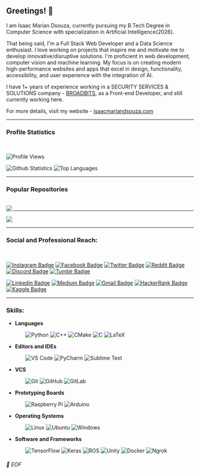 ## Greetings! 👋


I am Isaac Marian Dsouza, currently pursuing my B.Tech Degree in Computer Science with specialization in Artificial Intelligence(2026). 


That being said, I'm a Full Stack Web Developer and a Data Science enthusiast. I love working on projects that inspire me and motivate me to develop innovative/disruptive solutions.
I'm proficient in web development, computer vision and machine learning. My focus is on creating modern high-performance websites and apps that excel in design, functionality, accessibility, and user experience with the integration of AI.

I have 1+ years of experience working in a SECURITY SERVICES & SOLUTIONS company - [BROADBITS](https://www.broadbits.com/), as a Front-end Developer, and still currently working here.

For more details, visit my website - [isaacmariandsouza.com](https://www.isaacmariandsouza.com/)

---

### Profile Statistics
</br>

![Profile Views](https://komarev.com/ghpvc/?username=your-github-IsaacDsouza)

![Github Statistics](https://github-readme-stats-drab-delta.vercel.app/api?username=IsaacDsouza&count_private=true&show_icons=true&include_all_commits=true&theme=radical)
![Top Languages](https://github-readme-stats-drab-delta.vercel.app/api/top-langs/?username=IsaacDsouza&hide=TeX&layout=compact&theme=radical)

---

### Popular Repositories
</br>

<a href="https://github.com/blackcoffeerobotics/emojicloud_plugin">
  <img align="left" src="https://github-readme-stats.vercel.app/api/pin/?username=blackcoffeerobotics&repo=emojicloud_plugin&title_color=ffffff&text_color=c9cacc&icon_color=2bbc8a&bg_color=1d1f21" />
</a>

---

<a href="https://github.com/leander-dsouza/Atreus">
  <img align="center" src="https://github-readme-stats.vercel.app/api/pin/?username=leander-dsouza&repo=Atreus&title_color=ffffff&text_color=c9cacc&icon_color=2bbc8a&bg_color=1d1f21" />
</a>

---
### Social and Professional Reach:
</br>

[![Instagram Badge](https://img.shields.io/badge/-lsd____________-purple?style=plastic&logo=instagram&logoColor=white&link=https://www.instagram.com/lsd____________/?hl=en)](https://www.instagram.com/lsd____________/?hl=en)
[![Facebook Badge](https://img.shields.io/badge/-leanderdsouza22-blue?style=plastic&logo=Facebook&logoColor=white&link=https://www.facebook.com/leanderdsouza22)](https://www.facebook.com/leanderdsouza22)
[![Twitter Badge](https://img.shields.io/badge/-LeanderStephen3-blue?style=plastic&logo=Twitter&logoColor=white&link=https://twitter.com/LeanderStephen3)](https://twitter.com/LeanderStephen3)
[![Reddit Badge](https://img.shields.io/badge/-leanderLSD-FF4500?style=plastic&logo=Reddit&logoColor=white)](https://www.reddit.com/user/leanderLSD)
[![Discord Badge](https://img.shields.io/badge/-LSD%233237-7289DA?style=plastic&logo=discord&logoColor=white)](https://discord.gg/h6YGr56)
[![Tumblr Badge](https://img.shields.io/badge/-leander&#8211;dsouza-36465D?style=plastic&logo=tumblr&logoColor=white)](http://leander-dsouza.tumblr.com/)

[![Linkedin Badge](https://img.shields.io/badge/-Leander%20Stephen%20D'Souza-blue?style=plastic&logo=Linkedin&logoColor=white)](https://www.linkedin.com/in/lsd/)
[![Medium Badge](https://img.shields.io/badge/-leanderdsouza1234-black?style=plastic&logo=Medium&logoColor=white)](https://medium.com/@leanderdsouza1234)
[![Gmail Badge](https://img.shields.io/badge/-leanderdsouza1234@gmail.com-c14438?style=plastic&logo=Gmail&logoColor=white&link=mailto:leanderdsouza1234@gmail.com)](mailto:leanderdsouza1234@gmail.com)
[![HackerRank Badge](https://img.shields.io/badge/leanderdsouza121-black.svg?style=plastic&logo=hackerrank)](https://www.hackerrank.com/leanderdsouza121)
[![Kaggle Badge](https://img.shields.io/badge/-leanderstephendsouza-20BEFF?style=plastic&logo=kaggle&logoColor=white)](https://www.kaggle.com/leanderstephendsouza)

---
### Skills:

* **Languages**

&nbsp;&nbsp;&nbsp;&nbsp;&nbsp;&nbsp;&nbsp;&nbsp;&nbsp;&nbsp;&nbsp;&nbsp;
![Python](https://img.shields.io/badge/-Python-black?style=plastic&logo=Python)
![C++](https://img.shields.io/badge/-C%2B%2B-00599C?style=plastic&logo=C%2B%2B)
![CMake](https://img.shields.io/badge/-CMake-064F8C?style=plastic&logo=CMake)
![C](https://img.shields.io/badge/-C-A8B9CC?style=plastic&logo=C)
![LaTeX](https://img.shields.io/badge/-LaTeX-008080?style=plastic&logo=LaTex)

* **Editors and IDEs**

&nbsp;&nbsp;&nbsp;&nbsp;&nbsp;&nbsp;&nbsp;&nbsp;&nbsp;&nbsp;&nbsp;&nbsp;
![VS Code](https://img.shields.io/badge/-VS%20Code-007ACC?style=plastic&logo=visual-studio-code)
![PyCharm](https://img.shields.io/badge/-PyCharm-000000?style=plastic&logo=PyCharm)
![Sublime Text](https://img.shields.io/badge/-Sublime%20Text-000000?style=plastic&logo=Sublime-Text)

* **VCS**

&nbsp;&nbsp;&nbsp;&nbsp;&nbsp;&nbsp;&nbsp;&nbsp;&nbsp;&nbsp;&nbsp;&nbsp;
![Git](https://img.shields.io/badge/-Git-black?style=plastic&logo=git)
![GitHub](https://img.shields.io/badge/-GitHub-181717?style=plastic&logo=github)
![GitLab](https://img.shields.io/badge/-GitLab-FCA121?style=plastic&logo=GitLab)

* **Prototyping Boards**

&nbsp;&nbsp;&nbsp;&nbsp;&nbsp;&nbsp;&nbsp;&nbsp;&nbsp;&nbsp;&nbsp;&nbsp;
![Raspberry Pi](https://img.shields.io/badge/-Raspberry%20Pi-C51A4A?style=plastic&logo=Raspberry-Pi)
![Arduino](https://img.shields.io/badge/-Arduino-00979D?style=plastic&logo=Arduino&logoColor=white)


* **Operating Systems**

&nbsp;&nbsp;&nbsp;&nbsp;&nbsp;&nbsp;&nbsp;&nbsp;&nbsp;&nbsp;&nbsp;&nbsp;
![Linux](https://img.shields.io/badge/-Linux-000000?style=flat&logo=linux&logoColor=FCC624)
![Ubuntu](https://img.shields.io/badge/-Ubuntu-E95420?style=plastic&logo=Ubuntu&logoColor=white)
![Windows](https://img.shields.io/badge/-Windows-0078D6?style=plastic&logo=Windows&logoColor=white)


* **Software and Frameworks**

&nbsp;&nbsp;&nbsp;&nbsp;&nbsp;&nbsp;&nbsp;&nbsp;&nbsp;&nbsp;&nbsp;&nbsp;
![TensorFlow](https://img.shields.io/badge/TensorFlow%20-%23FF6F00.svg?&style=plastic&logo=TensorFlow&logoColor=white)
![Keras](https://img.shields.io/badge/Keras%20-%23D00000.svg?&style=plastic&logo=Keras&logoColor=white) 
![ROS](https://img.shields.io/badge/-ROS-22314E?style=plastic&logo=ROS)
![Unity](https://img.shields.io/badge/-Unity-000000?style=plastic&logo=Unity)
![Docker](https://img.shields.io/badge/-Docker-000000?style=plastic&logo=Docker)
![Ngrok](https://img.shields.io/badge/-Ngrok-1F1E37?style=plastic&logo=ngrok)




###### 💾 EOF
